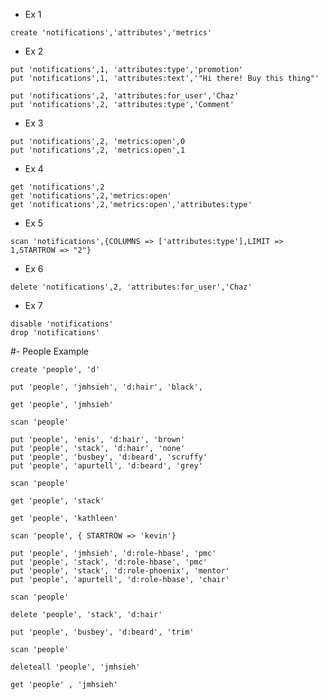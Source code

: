 - Ex 1
```
create 'notifications','attributes','metrics'
```

- Ex 2
```
put 'notifications',1, 'attributes:type','promotion'
put 'notifications',1, 'attributes:text','"Hi there! Buy this thing"'
```

```
put 'notifications',2, 'attributes:for_user','Chaz'
put 'notifications',2, 'attributes:type','Comment'
```

- Ex 3
```
put 'notifications',2, 'metrics:open',0
put 'notifications',2, 'metrics:open',1
```

- Ex 4
```
get 'notifications',2
get 'notifications',2,'metrics:open'
get 'notifications',2,'metrics:open','attributes:type'
```

- Ex 5
```
scan 'notifications',{COLUMNS => ['attributes:type'],LIMIT => 1,STARTROW => "2"}
```

- Ex 6
```
delete 'notifications',2, 'attributes:for_user','Chaz'
```

- Ex 7
```
disable 'notifications'
drop 'notifications'
```


#- People Example
```
create 'people', 'd'
```

```
put 'people', 'jmhsieh', 'd:hair', 'black',
```


```
get 'people', 'jmhsieh'
```

```
scan 'people'
```


```
put 'people', 'enis', 'd:hair', 'brown'
put 'people', 'stack', 'd:hair', 'none'
put 'people', 'busbey', 'd:beard', 'scruffy'
put 'people', 'apurtell', 'd:beard', 'grey'
```


```
scan 'people'
```


```
get 'people', 'stack'
```

```
get 'people', 'kathleen'
```


```
scan 'people', { STARTROW => 'kevin'}
```


```
put 'people', 'jmhsieh', 'd:role-hbase', 'pmc'
put 'people', 'stack', 'd:role-hbase', 'pmc'
put 'people', 'stack', 'd:role-phoenix', 'mentor'
put 'people', 'apurtell', 'd:role-hbase', 'chair'
```

```
scan 'people'
```


```
delete 'people', 'stack', 'd:hair'
```

```
put 'people', 'busbey', 'd:beard', 'trim'
```

```
scan 'people'
```


```
deleteall 'people', 'jmhsieh'
```

```
get 'people' , 'jmhsieh'
```
